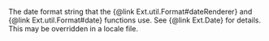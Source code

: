 The date format string that the {@link Ext.util.Format#dateRenderer}
and {@link Ext.util.Format#date} functions use.  See {@link Ext.Date} for details.
This may be overridden in a locale file.
